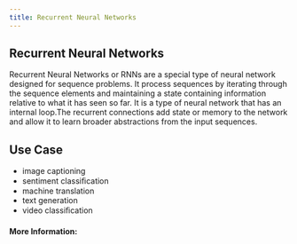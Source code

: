 ```yaml
---
title: Recurrent Neural Networks
---
```

## Recurrent Neural Networks
Recurrent Neural Networks or RNNs are a special type of neural network designed for sequence problems. It process sequences by iterating through the sequence elements and maintaining a state containing information relative to what it has seen so far. It is a type of neural network that has an internal loop.The recurrent connections add state or memory to the network and allow it to learn broader abstractions from the input sequences.

## Use Case
- image captioning
- sentiment classiﬁcation
- machine translation
- text generation
- video classiﬁcation

#### More Information:
<!-- Please add any articles you think might be helpful to read before writing the article -->


